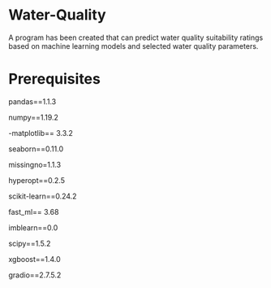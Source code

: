 # Water-Quality

A program has been created that can predict water quality suitability ratings based on machine learning models and selected water quality parameters.


# Prerequisites
pandas==1.1.3

numpy==1.19.2 

-matplotlib== 3.3.2

seaborn==0.11.0

missingno=1.1.3

hyperopt==0.2.5

scikit-learn==0.24.2

fast_ml== 3.68

imblearn==0.0

scipy==1.5.2

xgboost==1.4.0

gradio==2.7.5.2
